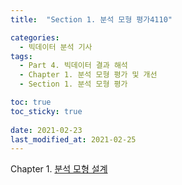 ```yaml
---
title:  "Section 1. 분석 모형 평가4110"

categories:
  - 빅데이터 분석 기사
tags: 
  - Part 4. 빅데이터 결과 해석
  - Chapter 1. 분석 모형 평가 및 개선
  - Section 1. 분석 모형 평가

toc: true
toc_sticky: true
 
date: 2021-02-23
last_modified_at: 2021-02-25
---
```


Chapter 1. [분석 모형 설계]()